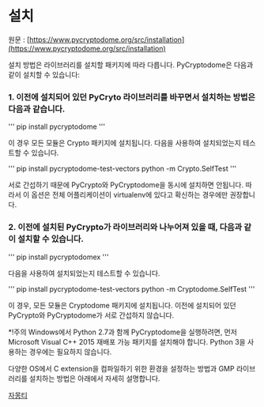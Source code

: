 # 설치

원문 : [https://www.pycryptodome.org/src/installation](https://www.pycryptodome.org/src/installation)

설치 방법은 라이브러리를 설치할 패키지에 따라 다릅니다. PyCryptodome은 다음과 같이 설치할 수 있습니다:

### 1. 이전에 설치되어 있던 PyCryto 라이브러리를 바꾸면서 설치하는 방법은 다음과 같습니다.

'''
pip install pycryptodome
'''

이 경우 모든 모듈은 Crypto 패키지에 설치됩니다. 다음을 사용하여 설치되었는지 테스트할 수 있습니다.

'''
pip install pycryptodome-test-vectors
python -m Crypto.SelfTest
'''

서로 간섭하기 때문에 PyCrypto와 PyCryptodome을 동시에 설치하면 안됩니다. 따라서 이 옵션은 전체 어플리케이션이 virtualenv에 있다고 확신하는 경우에만 권장합니다.

### 2. 이전에 설치된 PyCrypto가 라이브러리와 나누어져 있을 때, 다음과 같이 설치할 수 있습니다.

'''
pip install pycryptodomex
'''

다음을 사용하여 설치되었는지 테스트할 수 있습니다.

'''
pip install pycryptodome-test-vectors
python -m Cryptodome.SelfTest
'''

이 경우, 모든 모듈은 Cryptodome 패키지에 설치됩니다. 이전에 설치되어 있던 PyCrypto와 PyCryptodome가 서로 간섭하지 않습니다.

*!주의
Windows에서 Python 2.7과 함께 PyCryptodome을 실행하려면, 먼저 Microsoft Visual C++ 2015 재배포 가능 패키지를 설치해야 합니다. Python 3을 사용하는 경우에는 필요하지 않습니다.

다양한 OS에서 C extension을 컴파일하기 위한 환경을 설정하는 방법과 GMP 라이브러리를 설치하는 방법은 아래에서 자세히 설명합니다.

[자몽티](https://github.com/jamongti)